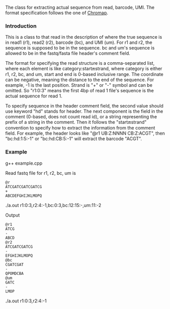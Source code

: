 The class for extracting actual sequence from read, barcode, UMI. The format specification follows the one of [Chromap](https://github.com/haowenz/chromap).

### Introduction
This is a class to that read in the description of where the true sequence is in read1 (r1), read2 (r2), barcode (bc), and UMI (um). For r1 and r2, the sequence is supposed to be in the sequence. bc and um's sequence is allowed to be in the fastq/fasta file header's comment field.

The format for specifying the read structure is a comma-separated list, where each element is like category:start:end:strand, where category is either r1, r2, bc, and um, start and end is 0-based inclusive range. The coordinate can be negative, meaning the distance to the end of the sequence. For example, -1 is the last position. Strand is "+" or "-" symbol and can be omitted. So "r1:0:3" means the first 4bp of read 1 file's sequence is the actual sequence for read 1.

To specify sequence in the header comment field, the second value should use keyword "hd" stands for header. The next component is the field in the comment (0-based, does not count read id), or a string representing the prefix of a string in the comment. Then it follows the "start:end:strand" convention to specify how to extract the information from the comment field. For example, the header looks like "@r1 UB:Z:NNNN CB:Z:ACGT", then "bc:hd:1:5:-1" or "bc:hd:CB:5:-1" will extract the barcode "ACGT".

### Example

g++ example.cpp

Read fastq file for r1, r2, bc, um is
```
@r  
ATCGATCGATCGATCG
+
ABCDEFGHIJKLMOPQ
```

./a.out r1:0:3,r2:4:-1,bc:0:3,bc:12:15:-,um:11:-2

Output
```
@r1
ATCG
-
ABCD
@r2
ATCGATCGATCG
-
EFGHIJKLMOPQ
@bc
CGATCGAT
-
QPOMDCBA
@um
GATC
-
LMOP
```

./a.out r1:0:3,r2:4:-1
